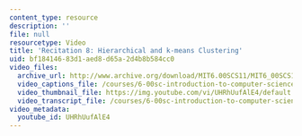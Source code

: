 ```yaml
---
content_type: resource
description: ''
file: null
resourcetype: Video
title: 'Recitation 8: Hierarchical and k-means Clustering'
uid: bf184146-83d1-aed8-d65a-2d4b8b584cc0
video_files:
  archive_url: http://www.archive.org/download/MIT6.00SCS11/MIT6_00SCS11_rec08_300k.mp4
  video_captions_file: /courses/6-00sc-introduction-to-computer-science-and-programming-spring-2011/6fb9500067a252ee958fd4d85dfb58c7_UHRhUufAlE4.vtt
  video_thumbnail_file: https://img.youtube.com/vi/UHRhUufAlE4/default.jpg
  video_transcript_file: /courses/6-00sc-introduction-to-computer-science-and-programming-spring-2011/34bf2ceba74d67aacb0c204da3072fc6_UHRhUufAlE4.pdf
video_metadata:
  youtube_id: UHRhUufAlE4
---
```

